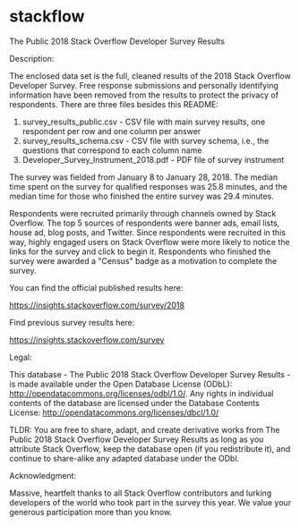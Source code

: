 # stackflow
The Public 2018 Stack Overflow Developer Survey Results

Description:

The enclosed data set is the full, cleaned results of the 2018 Stack Overflow Developer Survey. Free response submissions and personally identifying information have been removed from the results to protect the privacy of respondents. There are three files besides this README:

1. survey_results_public.csv - CSV file with main survey results, one respondent per row and one column per answer
2. survey_results_schema.csv - CSV file with survey schema, i.e., the questions that correspond to each column name
3. Developer_Survey_Instrument_2018.pdf - PDF file of survey instrument

The survey was fielded from January 8 to January 28, 2018. The median time spent on the survey for qualified responses was 25.8 minutes, and the median time for those who finished the entire survey was 29.4 minutes.

Respondents were recruited primarily through channels owned by Stack Overflow. The top 5 sources of respondents were banner ads, email lists, house ad, blog posts, and Twitter. Since respondents were recruited in this way, highly engaged users on Stack Overflow were more likely to notice the links for the survey and click to begin it. Respondents who finished the survey were awarded a "Census" badge as a motivation to complete the survey.

You can find the official published results here:

https://insights.stackoverflow.com/survey/2018

Find previous survey results here:

https://insights.stackoverflow.com/survey

Legal:

This database - The Public 2018 Stack Overflow Developer Survey Results - is made available under the Open Database License (ODbL): http://opendatacommons.org/licenses/odbl/1.0/. Any rights in individual contents of the database are licensed under the Database Contents License: http://opendatacommons.org/licenses/dbcl/1.0/

TLDR: You are free to share, adapt, and create derivative works from The Public 2018 Stack Overflow Developer Survey Results as long as you attribute Stack Overflow, keep the database open (if you redistribute it), and continue to share-alike any adapted database under the ODbl.

Acknowledgment:

Massive, heartfelt thanks to all Stack Overflow contributors and lurking developers of the world who took part in the survey this year. We value your generous participation more than you know.
